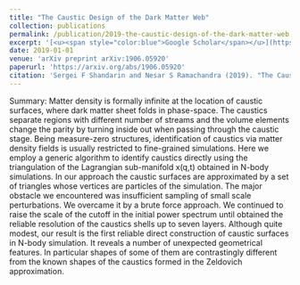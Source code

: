 ```yaml
---
title: "The Caustic Design of the Dark Matter Web"
collection: publications
permalink: /publication/2019-the-caustic-design-of-the-dark-matter-web
excerpt: '[<u><span style="color:blue">Google Scholar</span></u>](https://scholar.google.com/scholar?q=The+Caustic+Design+of+the+Dark+Matter+Web)'
date: 2019-01-01
venue: 'arXiv preprint arXiv:1906.05920'
paperurl: 'https://arxiv.org/abs/1906.05920'
citation: 'Sergei F Shandarin and Nesar S Ramachandra (2019). "The Caustic Design of the Dark Matter Web". arXiv preprint arXiv:1906.05920.'
---
```


Summary: Matter density is formally infinite at the location of caustic surfaces, where dark matter sheet folds in phase-space. The caustics separate regions with different number of streams and the volume elements change the parity by turning inside out when passing through the caustic stage. Being measure-zero structures, identification of caustics via matter density fields is usually restricted to fine-grained simulations. Here we employ a generic algorithm to identify caustics directly using the triangulation of the Lagrangian sub-manifold x(q,t) obtained in N-body simulations. In our approach the caustic surfaces are approximated by a set of triangles whose vertices are particles of the simulation. The major obstacle we encountered was insufficient sampling of small scale perturbations. We overcame it by a brute force approach. We continued to raise the scale of the cutoff in the initial power spectrum until obtained the reliable resolution of the caustics shells up to seven layers. Although quite modest, our result is the first reliable direct construction of caustic surfaces in N-body simulation. It reveals a number of unexpected geometrical features. In particular shapes of some of them are contrastingly different from the known shapes of the caustics formed in the Zeldovich approximation.
